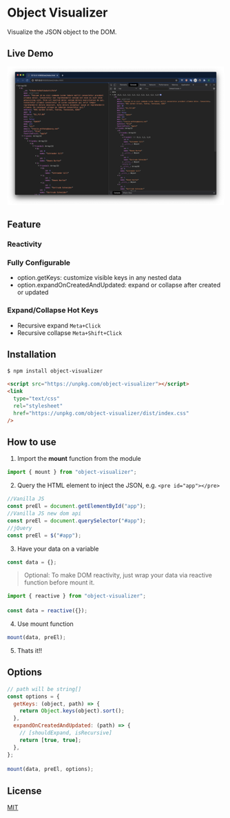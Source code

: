 # Object Visualizer

Visualize the JSON object to the DOM.

## Live Demo

[![As same as Chrome's object tree](./screenshot.png)](https://codesandbox.io/s/object-visualizer-5bji4)

## Feature

### Reactivity

### Fully Configurable

- option.getKeys: customize visible keys in any nested data
- option.expandOnCreatedAndUpdated: expand or collapse after created or updated

### Expand/Collapse Hot Keys

- Recursive expand `Meta+Click`
- Recursive collapse `Meta+Shift+Click`

## Installation

```
$ npm install object-visualizer
```

```html
<script src="https://unpkg.com/object-visualizer"></script>
<link
  type="text/css"
  rel="stylesheet"
  href="https://unpkg.com/object-visualizer/dist/index.css"
/>
```

## How to use

1. Import the **mount** function from the module

```js
import { mount } from "object-visualizer";
```

2. Query the HTML element to inject the JSON, e.g. `<pre id="app"></pre>`

```js
//Vanilla JS
const preEl = document.getElementById("app");
//Vanilla JS new dom api
const preEl = document.querySelector("#app");
//jQuery
const preEl = $("#app");
```

3. Have your data on a variable

```js
const data = {};
```

> Optional: To make DOM reactivity, just wrap your data via reactive function before mount it.

```js
import { reactive } from "object-visualizer";

const data = reactive({});
```

4. Use mount function

```js
mount(data, preEl);
```

5. Thats it!!

## Options

```js
// path will be string[]
const options = {
  getKeys: (object, path) => {
    return Object.keys(object).sort();
  },
  expandOnCreatedAndUpdated: (path) => {
    // [shouldExpand, isRecursive]
    return [true, true];
  },
};

mount(data, preEl, options);
```

## License

[MIT](https://github.com/iendeavor/object-visualizer/blob/master/LICENSE)
